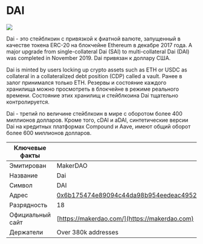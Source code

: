 # DAI

![](../../.gitbook/assets/dai.png)

Dai - это стейблкоин с привязкой к фиатной валюте, запущенный в качестве токена ERC-20 на блокчейне Ethereum в декабре 2017 года. A major upgrade from single-collateral Dai (SAI) to multi-collateral Dai (DAI) was completed in November 2019. Dai привязан к доллару США.

Dai is minted by users locking up crypto assets such as ETH or USDC as collateral in a collateralized debt position (CDP) called a vault. Ранее в залог принимался только ETH. Резервы и состояние каждого хранилища можно просмотреть в блокчейне в режиме реального времени. Состояние этих хранилищ и стейблкоина Dai тщательно контролируется.

Dai - третий по величине стейблкоин в мире с оборотом более 400 миллионов долларов. Кроме того, cDAI и aDAI, синтетические версии Dai на кредитных платформах Compound и Aave, имеют общий оборот более 600 миллионов долларов.

| Ключевые факты   |                                                                                                                     |
| ---------------- | ------------------------------------------------------------------------------------------------------------------- |
| Эмитирован       | MakerDAO                                                                                                            |
| Название         | Dai                                                                                                                 |
| Символ           | DAI                                                                                                                 |
| Адрес            | [0x6b175474e89094c44da98b954eedeac495271d0f](https://etherscan.io/token/0x6b175474e89094c44da98b954eedeac495271d0f) |
| Разрядность      | 18                                                                                                                  |
| Официальный сайт | [https://makerdao.com/](https://makerdao.com)                                                                       |
| Держатели        | Over 380k addresses                                                                                                 |
